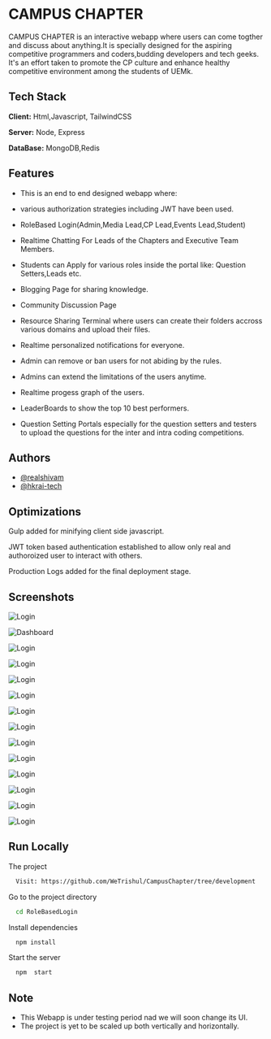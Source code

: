 
# CAMPUS CHAPTER

CAMPUS CHAPTER is an interactive webapp where users can come togther and discuss about anything.It is specially designed for the aspiring competitive programmers and coders,budding developers and tech geeks.
It's an effort taken to promote the CP culture and enhance healthy competitive environment among the students of UEMk.


## Tech Stack

**Client:** Html,Javascript, TailwindCSS

**Server:** Node, Express

**DataBase:** MongoDB,Redis


  
## Features

- This is an end to end designed webapp where:

- various authorization strategies including JWT have been used.

- RoleBased Login(Admin,Media Lead,CP Lead,Events Lead,Student)

- Realtime Chatting For Leads of the Chapters and Executive Team Members.

- Students can Apply for various roles inside the portal like: Question Setters,Leads etc.

- Blogging Page for sharing knowledge.

- Community Discussion Page

- Resource Sharing Terminal where users can create their folders accross various domains and upload their files.

- Realtime personalized notifications for everyone.

- Admin can remove or ban users for not abiding by the rules.

- Admins can extend the limitations of the users anytime.

- Realtime progess graph of the users.

- LeaderBoards to show the top 10 best performers.

- Question Setting Portals especially for the question setters and testers to upload the questions for the inter and intra coding competitions.
  
## Authors

- [@realshivam](https://github.com/realshivam)
- [@hkrai-tech](https://github.com/hkrai-tech?tab=overview&from=2021-09-01&to=2021-09-29)

  
## Optimizations

Gulp added for minifying client side javascript.

JWT token based authentication established to allow only real and authoroized user to interact with others.

Production Logs added for the final deployment stage.

  
## Screenshots

![Login](https://res.cloudinary.com/cloud47/image/upload/v1632927595/Studentside/login_z3bmki.png)

![Dashboard](https://res.cloudinary.com/cloud47/image/upload/v1632927613/Studentside/dashboard_yit6pd.png)

![Login](https://res.cloudinary.com/cloud47/image/upload/v1632927599/Studentside/profile_oeywq5.png)

![Login](https://res.cloudinary.com/cloud47/image/upload/v1632927595/Studentside/discuss_rpksuq.png)

![Login](https://res.cloudinary.com/cloud47/image/upload/v1632927606/Studentside/uploadresource_ycaro0.png)

![Login](https://res.cloudinary.com/cloud47/image/upload/v1632927599/Studentside/bloglist_myqqpd.png)

![Login](https://res.cloudinary.com/cloud47/image/upload/v1632928109/Studentside/screencapture-localhost-3000-writeblog-2021-09-29-20_37_17_lydzbh.png)

![Login](https://res.cloudinary.com/cloud47/image/upload/v1632927581/Adminside/createevents_aubqtj.png)

![Login](https://res.cloudinary.com/cloud47/image/upload/v1632927579/Adminside/questions_arr18f.png)

![Login](https://res.cloudinary.com/cloud47/image/upload/v1632927573/Adminside/chat_hwrttn.png)

![Login]( https://res.cloudinary.com/cloud47/image/upload/v1632927576/Adminside/poll_h2tdhl.png)

![Login](https://res.cloudinary.com/cloud47/image/upload/v1632927579/Adminside/pollresults_r5yupt.png)

![Login](https://res.cloudinary.com/cloud47/image/upload/v1632927571/Adminside/allusers_dkr5nk.png)

![Login](https://res.cloudinary.com/cloud47/image/upload/v1632927572/Adminside/applications_il3zme.png)



 
## Run Locally

 The project

```bash
  Visit: https://github.com/WeTrishul/CampusChapter/tree/development
```

Go to the project directory

```bash
  cd RoleBasedLogin
```

Install dependencies

```bash
  npm install
```

Start the server

```bash
  npm  start
```

  
## Note


- This Webapp is under testing period nad we will soon change its UI.
- The project is yet to be scaled up both vertically and horizontally.

  